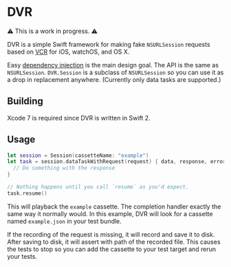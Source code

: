 # DVR

⚠️ This is a work in progress. ⚠️

DVR is a simple Swift framework for making fake `NSURLSession` requests based on [VCR](https://github.com/vcr/vcr) for iOS, watchOS, and OS X.

Easy [dependency injection](https://en.wikipedia.org/wiki/Dependency_injection) is the main design goal. The API is the same as `NSURLSession`. `DVR.Session` is a subclass of `NSURLSession` so you can use it as a drop in replacement anywhere. (Currently only data tasks are supported.)


## Building

Xcode 7 is required since DVR is written in Swift 2.


## Usage

```swift
let session = Session(cassetteName: "example")
let task = session.dataTaskWithRequest(request) { data, response, error in
  // Do something with the response
}

// Nothing happens until you call `resume` as you'd expect.
task.resume()
```

This will playback the `example` cassette. The completion handler exactly the same way it normally would. In this example, DVR will look for a cassette named `example.json` in your test bundle.

If the recording of the request is missing, it will record and save it to disk. After saving to disk, it will assert with path of the recorded file. This causes the tests to stop so you can add the cassette to your test target and rerun your tests.
